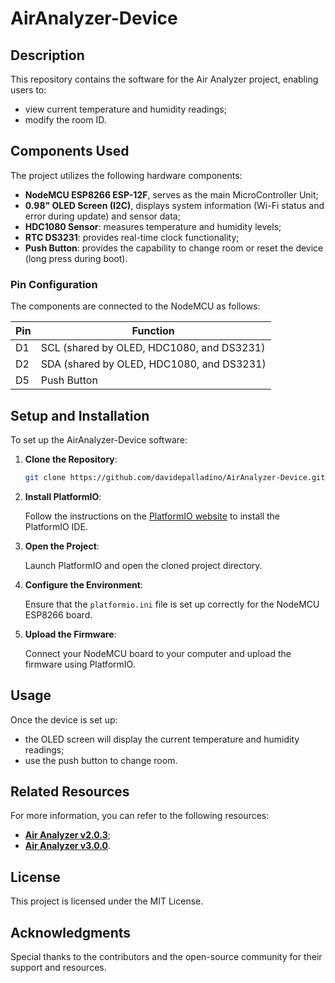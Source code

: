 # AirAnalyzer-Device
## Description
This repository contains the software for the Air Analyzer project, enabling users to:
- view current temperature and humidity readings;
- modify the room ID.

## Components Used
The project utilizes the following hardware components:
- **NodeMCU ESP8266 ESP-12F**, serves as the main MicroController Unit;
- **0.98" OLED Screen (I2C)**, displays system information (Wi-Fi status and error during update) and sensor data;
- **HDC1080 Sensor**: measures temperature and humidity levels;
- **RTC DS3231**: provides real-time clock functionality;
- **Push Button**: provides the capability to change room or reset the device (long press during boot).

### Pin Configuration
The components are connected to the NodeMCU as follows:

| Pin | Function                                  |
|-----|-------------------------------------------|
| D1  | SCL (shared by OLED, HDC1080, and DS3231) |
| D2  | SDA (shared by OLED, HDC1080, and DS3231) |
| D5  | Push Button                               |

## Setup and Installation
To set up the AirAnalyzer-Device software:

1. **Clone the Repository**:
   ```bash
   git clone https://github.com/davidepalladino/AirAnalyzer-Device.git
   ```
2. **Install PlatformIO**:
   
   Follow the instructions on the [PlatformIO website](https://platformio.org/install) to install the PlatformIO IDE.
3. **Open the Project**:
   
   Launch PlatformIO and open the cloned project directory.
4. **Configure the Environment**:
   
   Ensure that the `platformio.ini` file is set up correctly for the NodeMCU ESP8266 board.
5. **Upload the Firmware**:
   
   Connect your NodeMCU board to your computer and upload the firmware using PlatformIO.

## Usage
Once the device is set up:
- the OLED screen will display the current temperature and humidity readings;
- use the push button to change room.

## Related Resources
For more information, you can refer to the following resources:
- **[Air Analyzer v2.0.3](https://davidepalladino.github.io/2021/07/12/Air-Analyzer-v2-0-3/)**;
- **[Air Analyzer v3.0.0](https://davidepalladino.github.io/2022/02/13/Air-Analyzer-v3-0-0/)**.

## License
This project is licensed under the MIT License.

## Acknowledgments
Special thanks to the contributors and the open-source community for their support and resources.
